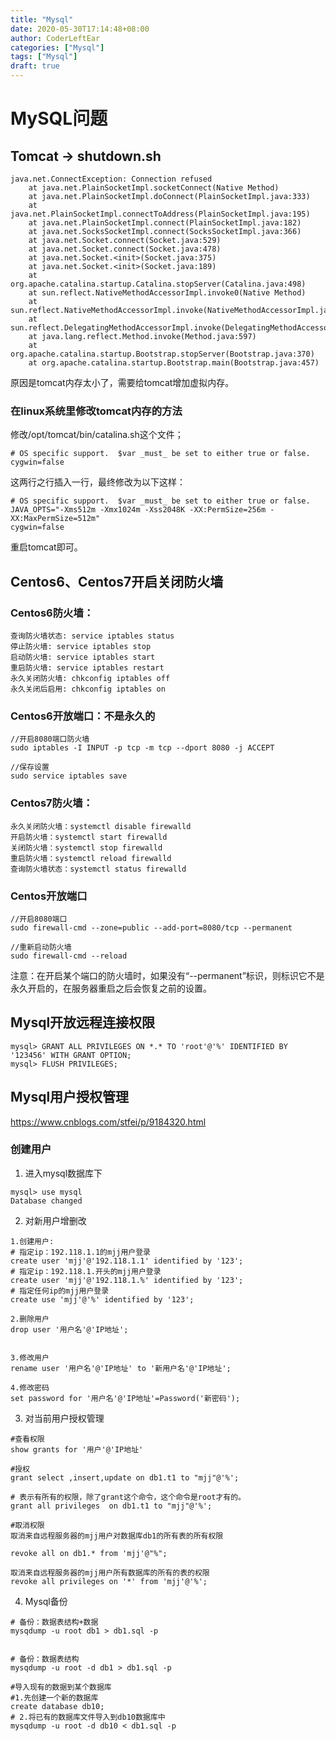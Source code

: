```yaml
---
title: "Mysql"
date: 2020-05-30T17:14:48+08:00
author: CoderLeftEar
categories: ["Mysql"]
tags: ["Mysql"]
draft: true
---
```


# MySQL问题

## Tomcat -> shutdown.sh

```
java.net.ConnectException: Connection refused
	at java.net.PlainSocketImpl.socketConnect(Native Method)
	at java.net.PlainSocketImpl.doConnect(PlainSocketImpl.java:333)
	at java.net.PlainSocketImpl.connectToAddress(PlainSocketImpl.java:195)
	at java.net.PlainSocketImpl.connect(PlainSocketImpl.java:182)
	at java.net.SocksSocketImpl.connect(SocksSocketImpl.java:366)
	at java.net.Socket.connect(Socket.java:529)
	at java.net.Socket.connect(Socket.java:478)
	at java.net.Socket.<init>(Socket.java:375)
	at java.net.Socket.<init>(Socket.java:189)
	at org.apache.catalina.startup.Catalina.stopServer(Catalina.java:498)
	at sun.reflect.NativeMethodAccessorImpl.invoke0(Native Method)
	at sun.reflect.NativeMethodAccessorImpl.invoke(NativeMethodAccessorImpl.java:39)
	at sun.reflect.DelegatingMethodAccessorImpl.invoke(DelegatingMethodAccessorImpl.java:25)
	at java.lang.reflect.Method.invoke(Method.java:597)
	at org.apache.catalina.startup.Bootstrap.stopServer(Bootstrap.java:370)
	at org.apache.catalina.startup.Bootstrap.main(Bootstrap.java:457)
```

原因是tomcat内存太小了，需要给tomcat增加虚拟内存。

### 在linux系统里修改tomcat内存的方法

修改/opt/tomcat/bin/catalina.sh这个文件； 

```
# OS specific support.  $var _must_ be set to either true or false.
cygwin=false
```

这两行之行插入一行，最终修改为以下这样：

```
# OS specific support.  $var _must_ be set to either true or false.
JAVA_OPTS="-Xms512m -Xmx1024m -Xss2048K -XX:PermSize=256m -XX:MaxPermSize=512m" 
cygwin=false
```

重启tomcat即可。

## Centos6、Centos7开启关闭防火墙

### Centos6防火墙：

```
查询防火墙状态: service iptables status
停止防火墙: service iptables stop
启动防火墙: service iptables start
重启防火墙: service iptables restart
永久关闭防火墙: chkconfig iptables off
永久关闭后启用: chkconfig iptables on
```

### Centos6开放端口：不是永久的

```
//开启8080端口防火墙
sudo iptables -I INPUT -p tcp -m tcp --dport 8080 -j ACCEPT
 
//保存设置
sudo service iptables save
```

### Centos7防火墙：

```
永久关闭防火墙：systemctl disable firewalld
开启防火墙：systemctl start firewalld
关闭防火墙：systemctl stop firewalld
重启防火墙：systemctl reload firewalld
查询防火墙状态：systemctl status firewalld
```

### Centos开放端口

```
//开启8080端口
sudo firewall-cmd --zone=public --add-port=8080/tcp --permanent 
 
//重新启动防火墙
sudo firewall-cmd --reload
```

注意：在开启某个端口的防火墙时，如果没有“--permanent”标识，则标识它不是永久开启的，在服务器重启之后会恢复之前的设置。

## Mysql开放远程连接权限

```
mysql> GRANT ALL PRIVILEGES ON *.* TO 'root'@'%' IDENTIFIED BY '123456' WITH GRANT OPTION;
mysql> FLUSH PRIVILEGES;
```

## Mysql用户授权管理

https://www.cnblogs.com/stfei/p/9184320.html

### 创建用户

1. 进入mysql数据库下

```
mysql> use mysql
Database changed
```

2. 对新用户增删改

```
1.创建用户:
# 指定ip：192.118.1.1的mjj用户登录
create user 'mjj'@'192.118.1.1' identified by '123';
# 指定ip：192.118.1.开头的mjj用户登录
create user 'mjj'@'192.118.1.%' identified by '123';
# 指定任何ip的mjj用户登录
create use 'mjj'@'%' identified by '123';

2.删除用户
drop user '用户名'@'IP地址';


3.修改用户
rename user '用户名'@'IP地址' to '新用户名'@'IP地址';

4.修改密码
set password for '用户名'@'IP地址'=Password('新密码');
```

3. 对当前用户授权管理

```
#查看权限
show grants for '用户'@'IP地址'

#授权
grant select ,insert,update on db1.t1 to "mjj"@'%';

# 表示有所有的权限，除了grant这个命令，这个命令是root才有的。
grant all privileges  on db1.t1 to "mjj"@'%';

#取消权限
取消来自远程服务器的mjj用户对数据库db1的所有表的所有权限

revoke all on db1.* from 'mjj'@"%";  

取消来自远程服务器的mjj用户所有数据库的所有的表的权限
revoke all privileges on '*' from 'mjj'@'%';
```

4. Mysql备份

```
# 备份：数据表结构+数据
mysqdump -u root db1 > db1.sql -p


# 备份：数据表结构
mysqdump -u root -d db1 > db1.sql -p

#导入现有的数据到某个数据库
#1.先创建一个新的数据库
create database db10;
# 2.将已有的数据库文件导入到db10数据库中
mysqdump -u root -d db10 < db1.sql -p
```

